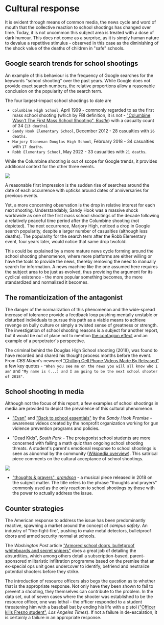 # Cultural response

It is evident through means of common media, the news cycle and word of mouth that the collective reaction to school shootings has changed over time. Today, it is not uncommon this subject area is treated with a dose of dark humour. This does not come as a surprise, as it is simply human nature to devalue a repetitive stimulus - observed in this case as the diminishing of the shock value of the deaths of children in "safe" schools.

## Google search trends for school shootings

An example of this behaviour is the frequency of Google searches for the keywords "school shooting" over the past years. While Google does not provide exact search numbers, the relative proportions allow a reasonable conclusion on the popularity of the search term. 

The four largest-impact school shootings to date are
 * `Columbine High School`, April 1999 - commonly regarded to as the first mass school shooting (which by FBI definition, it is not - ["Columbine Wasn't The First Mass School Shooting", *Bustle*](https://www.bustle.com/articles/141151-was-columbine-the-first-school-shooting-in-the-united-states-sue-klebold-finally-speaks-out-on)) with a casualty count of 34 (`13 deaths`).
 * `Sandy Hook Elementary School`, December 2012 - 28 casualties with `26 deaths`.
 * `Marjory Stoneman Douglas High School`, February 2018 - 34 casualties with `17 deaths`.
 * `Robb Elementary School`, May 2022 - 33 casualties with `21 deaths`.

While the Columbine shooting is out of scope for Google trends, it provides additional context for the other three events.

<img class="ioda" src="assets/imgs/google_trends.png"/>

A reasonable first impression is the sudden rise of searches around the date of each occurrence with upticks around dates of anniversaries for previous events.

Yet, a more concerning observation is the drop in relative interest for each next shooting. Understandably, Sandy Hook was a massive shock worldwide as one of the first mass school shootings of the decade following a relatively peaceful time period after the Columbine shooting (not depicted). The next occurrence, Marjory High, noticed a drop in Google search popularity, despite a larger number of casualties (although less deaths). The popularity for the search term after the Robb Elementary event, four years later, would notice that same drop twofold.

This could be explained by a more mature news cycle forming around the school shooting phenomenon, where more platforms are either willing or have the tools to provide the news, thereby removing the need to manually search for information. A news machine like the one assumed here requires the subject area to be just as evolved, thus providing the argument for its cyclical existence - the more popular something becomes, the more standardized and normalized it becomes.

## The romanticization of the antagonist

The danger of the normalization of this phenomenon and the wide-spread increase of tolerance provide a feedback loop pushing mentally unstable or disturbed individuals to pursue this path as a viable means to achieve revenge on bully culture or simply a twisted sense of greatness or strength. The investigation of school shooting reasons is a subject for another report, but it would be out of place not to mention [the contagion effect](https://www.colorado.edu/today/2022/05/31/after-mass-shooting-examining-role-media-coverage) and an example of a perpetrator's perspective.

The criminal behind the Douglas High School shooting (2018), was found to have recorded and shared his thought process months before the event. From *CBS Miami's* newsreel ["Chilling Cell Phone Videos Made By <the shooter> Released"](https://youtu.be/1UJ5-rSb3o0) a few key quotes - `"When you see me on the news you will all know who I am"` and `"My name is (...) and I am going to be the next school shooter of 2018"`.


## School shooting in media

Although not the focus of this report, a few examples of school shootings in media are provided to depict the prevalence of this cultural phenomenon.

* ["Evan"](https://www.youtube.com/watch?v=A8syQeFtBKc) and ["Back to school essentials"](https://www.youtube.com/watch?v=turCfxwkfPE) by the *Sandy Hook Promise* - awareness videos created by the nonprofit organization working for gun violence prevention programs and policies.

 * "Dead Kids", *South Park* - The protagonist school students are more concerned with failing a math quiz than ongoing school shooting threats. A student's parent's emotional response to school shootings is seen as abnormal by the community ([Wikipedia overview](https://en.wikipedia.org/wiki/Dead_Kids_(South_Park))). This satirical piece comments on the cultural acceptance of school shootings.

<img src="assets/imgs/south_park_dead_kids.jpg"/>

 * ["thoughts & prayers", *grandson*](https://www.youtube.com/watch?v=2OZ7EasWwy0) - a musical piece released in 2018 on the subject matter. The title refers to the phrase "thoughts and prayers" commonly used as the only reaction to school shootings by those with the power to actually address the issue.

## Counter strategies

The American response to address the issue has been predominantly reactive, spawning a market around the concept of *campus safety*. An industry of "fire-fight-fire", pushing to make metal detectors, bulletproof doors and armed security normal at schools.

The *Washington Post* article ["Armored school doors, bulletproof whiteboards and secret snipers"](https://www.washingtonpost.com/graphics/2018/local/school-shootings-and-campus-safety-industry/) does a great job of detailing the absurdities, which among others detail a subscription-based, parent-sponsored militaristic infiltration programme based on the premise that an ex-special ops unit goes undercover to identify, befriend and neutralize potential shooters before they strike.

The introduction of resource officers also begs the question as to whether that is the appropriate response. Not only have they been shown to fail to prevent a shooting, they themselves can contribute to the problem. In the data set, out of seven cases where the shooter was established to be the resource officer, one was lethal - the officer responded to a student threatening him with a baseball bat by ending his life with a pistol (["Officer kills Fresno student"](https://www.latimes.com/archives/la-xpm-2008-apr-17-me-fresno17-story.html), *Los Angeles Times*). If not a failure in de-escalation, it is certainly a failure in an appropriate response.

